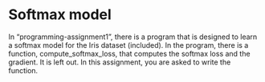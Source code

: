 # Softmax model
In “programming-assignment1”, there is a program that is designed to learn a softmax model for the Iris dataset (included).  In the program, 
there is a function, compute_softmax_loss, that computes the softmax loss and the gradient. It is left out. In this assignment, you are asked 
to write the function.
